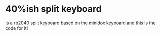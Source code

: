 # 40%ish split keyboard

is a rp2040 split keyboard based on the minidox keyboard and this is the code for it!
